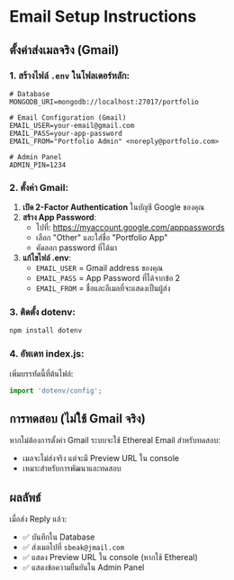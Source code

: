 # Email Setup Instructions

## ตั้งค่าส่งเมลจริง (Gmail)

### 1. สร้างไฟล์ `.env` ในโฟลเดอร์หลัก:

```env
# Database
MONGODB_URI=mongodb://localhost:27017/portfolio

# Email Configuration (Gmail)
EMAIL_USER=your-email@gmail.com
EMAIL_PASS=your-app-password
EMAIL_FROM="Portfolio Admin" <noreply@portfolio.com>

# Admin Panel
ADMIN_PIN=1234
```

### 2. ตั้งค่า Gmail:

1. **เปิด 2-Factor Authentication** ในบัญชี Google ของคุณ
2. **สร้าง App Password**:
   - ไปที่: https://myaccount.google.com/apppasswords
   - เลือก "Other" และใส่ชื่อ "Portfolio App"
   - คัดลอก password ที่ได้มา
3. **แก้ไขไฟล์ .env**:
   - `EMAIL_USER` = Gmail address ของคุณ
   - `EMAIL_PASS` = App Password ที่ได้จากข้อ 2
   - `EMAIL_FROM` = ชื่อและอีเมลที่จะแสดงเป็นผู้ส่ง

### 3. ติดตั้ง dotenv:

```bash
npm install dotenv
```

### 4. อัพเดท index.js:

เพิ่มบรรทัดนี้ที่ต้นไฟล์:
```javascript
import 'dotenv/config';
```

## การทดสอบ (ไม่ใช้ Gmail จริง)

หากไม่ต้องการตั้งค่า Gmail ระบบจะใช้ Ethereal Email สำหรับทดสอบ:
- เมลจะไม่ส่งจริง แต่จะมี Preview URL ใน console
- เหมาะสำหรับการพัฒนาและทดสอบ

## ผลลัพธ์

เมื่อส่ง Reply แล้ว:
- ✅ บันทึกใน Database  
- ✅ ส่งเมลไปที่ `sbeak@jmail.com`
- ✅ แสดง Preview URL ใน console (หากใช้ Ethereal)
- ✅ แสดงข้อความยืนยันใน Admin Panel
